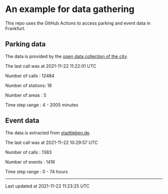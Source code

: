 # An example for data gathering

This repo uses the GitHub Actions to access parking and event data in Frankfurt.

## Parking data
The data is provided by the [open data collection of the city](https://www.offenedaten.frankfurt.de/).

The last call was at 2021-11-22 11:22:01 UTC

Number of calls   : 12484

Number of stations:    18

Number of areas   :     5

Time step range   :     4 -  2005 minutes


## Event data
The data is extracted from [stadtleben.de](https://stadtleben.de/frankfurt/).

The last call was at 2021-11-22 10:29:57 UTC

Number of calls   : 1383

Number of events  : 1416

Time step range   :    0 -   74 hours


----

Last updated at 2021-11-22 11:23:25 UTC
